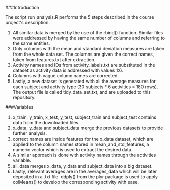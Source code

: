 ###Introduction

The script run_analysis.R performs the 5 steps described in the course project's description.

1. All similar data is merged by the use of the rbind() function. Similar files were addressed by having the same number of columns and referring to the same entities.
2. Only columns with the mean and standard deviation measures are taken from the whole data set. The columns are given the correct names, taken from features.txt after extraction.
3. Activity names and IDs from activity_labels.txt are substituted in the dataset as activity data is addressed with values 1:6.
4. Columns with vague column names are corrected.
5. Lastly, a new dataset is generated with all the average measures for each subject and activity type (30 subjects * 6 activities = 180 rows). The output file is called tidy_data_set.txt, and are uploaded to this repository.

###Variables

1. x_train, y_train, x_test, y_test, subject_train and subject_test contains data from the downloaded files.
2. x_data, y_data and subject_data merge the previous datasets to provide further analysis.
3. correct names are inside features for the x_data dataset, which are applied to the column names stored in mean_and_std_features, a numeric vector which is used to extract the desired data.
4. A similar approach is done with activity names through the activities variable.
5. all_data merges x_data, y_data and subject_data into a big dataset.
6. Lastly, relevant averages are in the averages_data which will be later deposited in a .txt file. ddply() from the plyr package is used to apply colMeans() to develop the corresponding activity with ease.